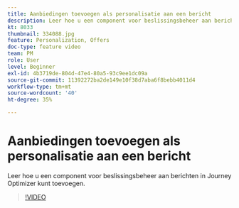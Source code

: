 ```yaml
---
title: Aanbiedingen toevoegen als personalisatie aan een bericht
description: Leer hoe u een component voor beslissingsbeheer aan berichten in Journey Optimizer kunt toevoegen.
kt: 8033
thumbnail: 334088.jpg
feature: Personalization, Offers
doc-type: feature video
team: PM
role: User
level: Beginner
exl-id: 4b3719de-804d-47e4-80a5-93c9ee1dc09a
source-git-commit: 11392272ba2de149e10f38d7aba6f8bebb4011d4
workflow-type: tm+mt
source-wordcount: '40'
ht-degree: 35%

---
```


# Aanbiedingen toevoegen als personalisatie aan een bericht

Leer hoe u een component voor beslissingsbeheer aan berichten in Journey Optimizer kunt toevoegen.

>[!VIDEO](https://video.tv.adobe.com/v/334088?quality=12)
